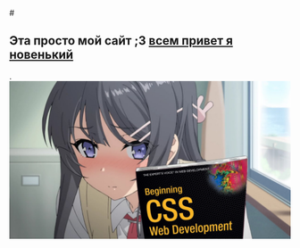 #<h2>Эта просто мой сайт ;3 <a href="https://necronomiqueen.github.io/yrodik/" target="_blank"> всем привет я новенький</a> </h2>.
![Preview](image/PRIWEW2.jpg)

